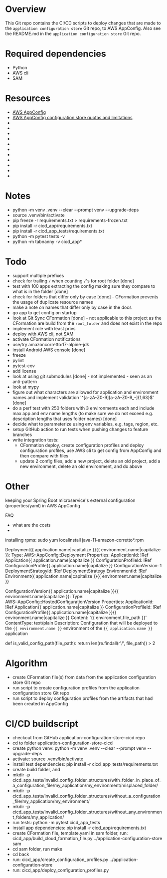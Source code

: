 # Overview
This Git repo contains the CI/CD scripts to deploy changes that are made to the `application configuration store` Git repo, to AWS AppConfig.
Also see the README.md in the `application configuration store` Git repo.

# Required dependencies
- Python
- AWS cli
- SAM

# Resources
- [AWS AppConfig](<https://docs.aws.amazon.com/appconfig/latest/userguide/what-is-appconfig.html>)
- [AWS AppConfig configuration store quotas and limitations](<https://docs.aws.amazon.com/appconfig/latest/userguide/appconfig-free-form-configurations-creating.html#appconfig-creating-configuration-and-profile-quotas>)
- [](<>)
- [](<https://docs.python.org/3/library/venv.html>)
- [](<https://realpython.com/primer-on-jinja-templating/>)
- [](<https://realpython.com/pytest-python-testing/>)
- [](<https://github.com/github/gitignore>)
- [](<https://choosealicense.com>)
- [](<https://dbader.org/blog/write-a-great-readme-for-your-github-project>)
- [](<>)
- [](<>)
- [](<>)
- [](<>)

# Notes
- python -m venv .venv --clear --prompt venv --upgrade-deps
- source .venv/bin/activate
- pip freeze -r requirements.txt > requirements-frozen.txt
- pip install -r cicd_app/requirements.txt
- pip install -r cicd_app_tests/requirements.txt
- python -m pytest tests -v
- python -m tabnanny -v cicd_app*

# Todo
- support multiple prefixes
- check for trailing `/` when counting `/`'s for root folder [done]
- test with 100 apps extracting the config making sure they compare to what is in the folder [done]
- check for folders that differ only by case [done] - CFormation prevents the usage of duplicate resource names
- make a note on names that differ only by case in the docs
- go app to get config on startup
- look at Git Sync CFormation [done] - not applicable to this project as the CFormation are build from the `root_folder` and does not exist in the repo 
- implement role with least privs
- deploy with AWS cli, not SAM
- activate CFormation notifications
- use/try amazoncorretto:17-alpine-jdk
- install Android AWS console [done]
- freeze
- pylint
- pytest-cov
- add license
- look at using git submodules [done] - not implemented - seen as an anti-pattern
- look at mypy
- figure out what characters are allowed for application and environment names and implement validation '^[a-zA-Z0-9][a-zA-Z0-9_\-]{1,63}$' [done]
- do a perf test with 250 folders with 3 environments each and include max app and env name lengths (to make sure we do not exceed e.g. description lengths that
  uses folder names) [done]
- decide what to parameterize using env variables, e.g. tags, region, etc.
- setup GitHub action to run tests when pushing changes to feature branches
- write integration tests:
  - CFormation deploy, create configuration profiles and deploy configuration profiles, use AWS cli to get config from AppConfig and then compare with files 
  - update 2 config files, add a new project, delete an old project, add a new environment, delete an old environment, and do above

# Other

keeping your Spring Boot microservice's external configuration (properties/yaml) in AWS AppConfig

FAQ
- what are the costs
- 
installing rpms: sudo yum localinstall java-11-amazon-corretto*.rpm

  Deployment{{ application.name|capitalize }}{{ environment.name|capitalize }}:
    Type: AWS::AppConfig::Deployment
    Properties:
      ApplicationId: !Ref Application{{ application.name|capitalize }}
      ConfigurationProfileId: !Ref ConfigurationProfile{{ application.name|capitalize }}
      ConfigurationVersion: 1
      DeploymentStrategyId: !Ref DeploymentStrategy
      EnvironmentId: !Ref Environment{{ application.name|capitalize }}{{ environment.name|capitalize }}


  ConfigurationVersion{{ application.name|capitalize }}{{ environment.name|capitalize }}:
    Type: AWS::AppConfig::HostedConfigurationVersion
    Properties:
      ApplicationId: !Ref Application{{ application.name|capitalize }}
      ConfigurationProfileId: !Ref ConfigurationProfile{{ application.name|capitalize }}{{ environment.name|capitalize }}
      Content: '{{ environment.file_path }}'
      ContentType: text/plain
      Description: Configuration that will be deployed to the `{{ environment.name }}` environment of the `{{ application.name }}` application

def is_valid_config_path(file_path):
    return len(re.findall(r'/', file_path))  > 2

# Algorithm
- create CFormation file(s) from data from the application configuration store Git repo
- run script to create configuration profiles from the application configuration store Git repo
- run script to deploy configuration profiles from the artifacts that had been created in AppConfig

# CI/CD buildscript
- checkout from GitHub application-configuration-store-cicd repo
- cd to folder application-configuration-store-cicd
- create python venv: python -m venv .venv --clear --prompt venv --upgrade-deps
- activate: source .venv/bin/activate
- install test dependencies: pip install -r cicd_app_tests/requirements.txt
- create build folder, and
- mkdir -p cicd_app_tests/invalid_config_folder_structures/with_folder_in_place_of_a_configuration_file/my_application/my_environment/misplaced_folder/
- mkdir -p cicd_app_tests/invalid_config_folder_structures/without_a_configuration_file/my_application/my_environment/
- mkdir -p cicd_app_tests/invalid_config_folder_structures/without_any_environment_folders/my_application/
- run tests: python -m pytest cicd_app_tests
- install app dependencies: pip install -r cicd_app/requirements.txt
- create CFormation file, template.yaml in sam folder, run: cicd_app/build_cloud_formation_file.py ../application-configuration-store sam
- cd sam folder, run make
- cd back
- run: cicd_app/create_configuration_profiles.py ../application-configuration-store
- run: cicd_app/deploy_configuration_profiles.py 
